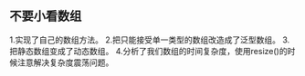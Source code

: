## 不要小看数组
1.实现了自己的数组方法。
2.把只能接受单一类型的数组改造成了泛型数组。
3.把静态数组变成了动态数组。
4.分析了我们数组的时间复杂度，使用resize()的时候注意解决复杂度震荡问题。
